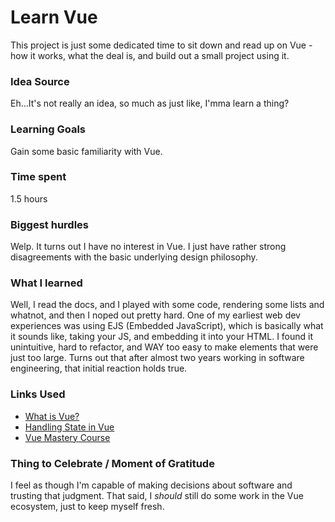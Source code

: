 # Learn Vue

This project is just some dedicated time to sit down and read up on Vue - how it works, what the deal is, and build out a small project using it.

### Idea Source

Eh...It's not really an idea, so much as just like, I'mma learn a thing?

### Learning Goals

Gain some basic familiarity with Vue.

### Time spent

1.5 hours

### Biggest hurdles

Welp. It turns out I have no interest in Vue. I just have rather strong disagreements with the basic underlying design philosophy.

### What I learned

Well, I read the docs, and I played with some code, rendering some lists and whatnot, and then I noped out pretty hard. One of my earliest web dev experiences was using EJS (Embedded JavaScript), which is basically what it sounds like, taking your JS, and embedding it into your HTML. I found it unintuitive, hard to refactor, and WAY too easy to make elements that were just too large. Turns out that after almost two years working in software engineering, that initial reaction holds true.

### Links Used

- [What is Vue?](https://vuejs.org/v2/guide/#What-is-Vue-js)
- [Handling State in Vue](https://vuejs.org/v2/guide/list.html#Maintaining-State)
- [Vue Mastery Course](https://www.vuemastery.com/courses/intro-to-vue-js/vue-instance)

### Thing to Celebrate / Moment of Gratitude

I feel as though I'm capable of making decisions about software and trusting that judgment. That said, I _should_ still do some work in the Vue ecosystem, just to keep myself fresh.
